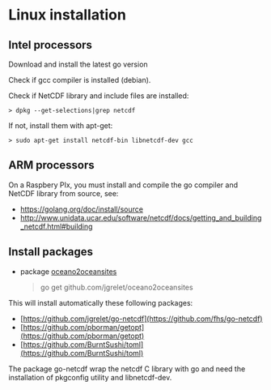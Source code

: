 # Linux installation

## Intel processors

Download and install the latest go version

Check if gcc compiler is installed (debian).

Check if NetCDF library and include files are installed:

    > dpkg --get-selections|grep netcdf

If not, install them with apt-get:

    > sudo apt-get install netcdf-bin libnetcdf-dev gcc

## ARM processors

On a Raspbery PIx, you  must install and compile the go compiler and NetCDF library from source, see:

* <https://golang.org/doc/install/source>
* <http://www.unidata.ucar.edu/software/netcdf/docs/getting_and_building_netcdf.html#building>

## Install packages

* package [oceano2oceansites](https://github.com/jgrelet/oceano2oceansites)

    > go get github.com/jgrelet/oceano2oceansites

This will install automatically these following packages:

* [https://github.com/jgrelet/go-netcdf](https://github.com/fhs/go-netcdf)
* [https://github.com/pborman/getopt](https://github.com/pborman/getopt)
* [https://github.com/BurntSushi/toml](https://github.com/BurntSushi/toml)

The package go-netcdf wrap the netcdf C library with go and need the installation of pkgconfig utility and libnetcdf-dev.